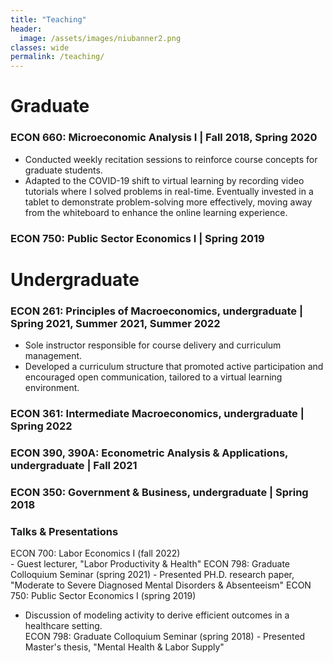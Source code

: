 ```yaml
---
title: "Teaching"
header:
  image: /assets/images/niubanner2.png
classes: wide
permalink: /teaching/
---
```


# Graduate

### ECON 660: Microeconomic Analysis I | Fall 2018, Spring 2020
- Conducted weekly recitation sessions to reinforce course concepts for graduate students.
- Adapted to the COVID-19 shift to virtual learning by recording video tutorials where I solved problems in real-time. Eventually invested in a tablet to demonstrate problem-solving more effectively, moving away from the whiteboard to enhance the online learning experience.

### ECON 750: Public Sector Economics I | Spring 2019


# Undergraduate

### ECON 261: Principles of Macroeconomics, undergraduate | Spring 2021, Summer 2021, Summer 2022
- Sole instructor responsible for course delivery and curriculum management.
- Developed a curriculum structure that promoted active participation and encouraged open communication, tailored to a virtual learning environment.

### ECON 361: Intermediate Macroeconomics, undergraduate | Spring 2022

### ECON 390, 390A: Econometric Analysis & Applications, undergraduate | Fall 2021

### ECON 350: Government & Business, undergraduate | Spring 2018






### Talks & Presentations
ECON 700: Labor Economics I (fall 2022)  
    - Guest lecturer,  "Labor Productivity & Health"
ECON 798: Graduate Colloquium Seminar (spring 2021) 
    - Presented PH.D. research paper, "Moderate to Severe Diagnosed Mental Disorders & Absenteeism" 
ECON 750: Public Sector Economics I (spring 2019)
   - Discussion of modeling activity to derive efficient outcomes in a healthcare setting.  
ECON 798: Graduate Colloquium Seminar (spring 2018) 
    - Presented Master's thesis, "Mental Health & Labor Supply" 

